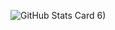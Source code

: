 ![GitHub Stats Card](https://github-readme-stats.vercel.app/api?username=kenboo042&show_icons=true&theme=dark)
6)

